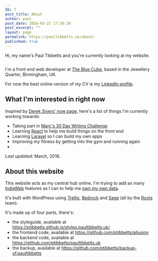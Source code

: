 ```yaml
---
ID: 7
post_title: About
author: paul
post_date: 2016-03-27 17:56:38
post_excerpt: ""
layout: page
permalink: https://paultibbetts.uk/about/
published: true
---
```

Hi, my name's Paul Tibbetts and you're currently looking at my website.

<img class="u-roundEdges" src="https://placehold.it/1280x840&amp;text=😎" alt="" />

I'm a front end web developer at <a href="https://thebluecube.com">The Blue Cube</a>, based in the Jewellery Quarter, Birmingham, UK.

For now the best online version of my CV is my <a href="https://uk.linkedin.com/in/paultibbetts">LinkedIn profile</a>.
<h2>What I'm interested in right now</h2>
Inspired by <a href="https://sivers.org/now">Derek Sivers' now page</a>, here's a list of things I'm currently working towards:
<ul>
	<li>Taking part in <a href="https://marcjenkins.co.uk/30dwc/">Marc's 30 Day Writing Challenge</a></li>
	<li>Learning <a href="https://facebook.github.io/react/">React</a> to help me build things on the front end</li>
	<li>Learning <a href="https://laravel.com/">Laravel</a> so I can build my own apps</li>
	<li>Improving my fitness by getting into the gym and running again<li>
</ul>

<!-- You can read more about these on my own <a href="../pages/now.html">now page</a>. -->

<em>Last updated:</em> March, 2016.

<h2>About this website</h2>
This website acts as my central hub online. I'm trying to add as many <a href="https://indiewebcamp.com">IndieWeb</a> features as I can to help me <a href="http://indiewebcamp.com/own-your-data">own my own data</a>.

It's built with WordPress using <a href="https://roots.io/trellis">Trellis</a>, <a href="https://roots.io/bedrock">Bedrock</a> and <a href="https://roots.io/sage">Sage</a> (all by the <a href="https://roots.io">Roots</a> team).

It's made up of four parts, there's:
<ul>
	<li>the styleguide, available at <a href="https://ptibbetts.github.io/styles.paultibbetts.uk/">https://ptibbetts.github.io/styles.paultibbetts.uk/</a></li>
	<li>the frontend code, available at <a href="https://github.com/ptibbetts/allusion">https://github.com/ptibbetts/allusion</a></li>
	<li>the backend code, available at <a href="https://github.com/ptibbetts/paultibbetts.uk">https://github.com/ptibbetts/paultibbetts.uk</a></li>
	<li>the backup, available at <a href="https://github.com/ptibbetts/backup-of.paultibbetts">https://github.com/ptibbetts/backup-of.paultibbetts</a></li>
</ul>